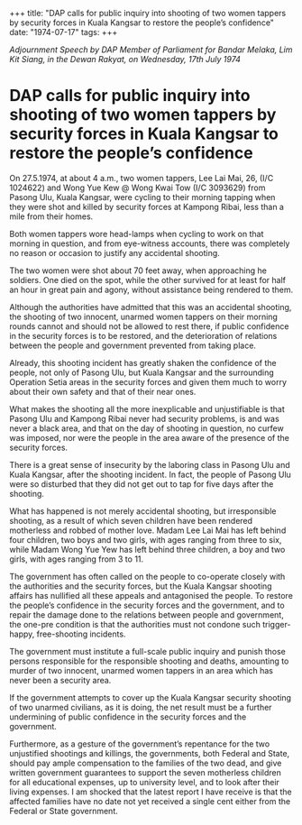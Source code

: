 +++ 
title: "DAP calls for public inquiry into shooting of two women tappers by security forces in Kuala Kangsar to restore the people’s confidence"
date: "1974-07-17"
tags:
+++

_Adjournment Speech by DAP Member of Parliament for Bandar Melaka, Lim Kit Siang, in the Dewan Rakyat, on Wednesday, 17th July 1974_

# DAP calls for public inquiry into shooting of two women tappers by security forces in Kuala Kangsar to restore the people’s confidence

On 27.5.1974, at about 4 a.m., two women tappers, Lee Lai Mai, 26, (I/C 1024622) and Wong Yue Kew @ Wong Kwai Tow (I/C 3093629) from Pasong Ulu, Kuala Kangsar, were cycling to their morning tapping when they were shot and killed by security forces at Kampong Ribai, less than a mile from their homes.</u>

Both women tappers wore head-lamps when cycling to work on that morning in question, and from eye-witness accounts, there was completely no reason or occasion to justify any accidental shooting.

The two women were shot about 70 feet away, when approaching he soldiers. One died on the spot, while the other survived for at least for half an hour in great pain and agony, without assistance being rendered to them.

Although the authorities have admitted that this was an accidental shooting, the shooting of two innocent, unarmed women tappers on their morning rounds cannot and should not be allowed to rest there, if public confidence in the security forces is to be restored, and the deterioration of relations between the people and government prevented from taking place.

Already, this shooting incident has greatly shaken the confidence of the people, not only of Pasong Ulu, but Kuala Kangsar and the surrounding Operation Setia areas in the security forces and given them much to worry about their own safety and that of their near ones.

What makes the shooting all the more inexplicable and unjustifiable is that Pasong Ulu and Kampong Ribai never had security problems, is and was never a black area, and that on the day of shooting in question, no curfew was imposed, nor were the people in the area aware of the presence of the security forces.

There is a great sense of insecurity by the laboring class in Pasong Ulu and Kuala Kangsar, after the shooting incident. In fact, the people of Pasong Ulu were so disturbed that they did not get out to tap for five days after the shooting.

What has happened is not merely accidental shooting, but irresponsible shooting, as a result of which seven children have been rendered motherless and robbed of mother love. Madam Lee Lai Mai has left behind four children, two boys and two girls, with ages ranging from three to six, while Madam Wong Yue Yew has left behind three children, a boy and two girls, with ages ranging from 3 to 11.

The government has often called on the people to co-operate closely with the authorities and the security forces, but the Kuala Kangsar shooting affairs has nullified all these appeals and antagonised the people. To restore the people’s confidence in the security forces and the government, and to repair the damage done to the relations between people and government, the one-pre condition is that the authorities must not condone such trigger-happy, free-shooting incidents.

The government must institute a full-scale public inquiry and punish those persons responsible for the responsible shooting and deaths, amounting to murder of two innocent, unarmed women tappers in an area which has never been a security area.

If the government attempts to cover up the Kuala Kangsar security shooting of two unarmed civilians, as it is doing, the net result must be a further undermining of public confidence in the security forces and the government.

Furthermore, as a gesture of the government’s repentance for the two unjustified shootings and killings, the governments, both Federal and State, should pay ample compensation to the families of the two dead, and give written government guarantees to support the seven motherless children for all educational expenses, up to university level, and to look after their living expenses. I am shocked that the latest report I have receive is that the affected families have no date not yet received a single cent either from the Federal or State government.
 

